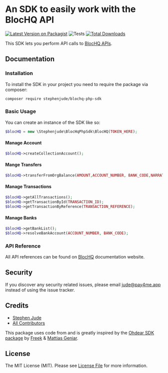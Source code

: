 # An SDK to easily work with the BlocHQ API

[![Latest Version on Packagist](https://img.shields.io/packagist/v/stephenjude/blochq-php-sdk.svg?style=flat-square)](https://packagist.org/packages/stephenjude/blochq-php-sdk)
![Tests](https://github.com/stephenjude/blochq-php-sdk/workflows/run-tests/badge.svg)
[![Total Downloads](https://img.shields.io/packagist/dt/stephenjude/blochq-php-sdk.svg?style=flat-square)](https://packagist.org/packages/stephenjude/blochq-php-sdk)

This SDK lets you perform API calls to [BlocHQ APIs](https://docs.blochq.io/reference).

## Documentation

### Installation

To install the SDK in your project you need to require the package via composer:

```bash
composer require stephenjude/blochq-php-sdk
```

### Basic Usage

You can create an instance of the SDK like so:

```php
$blocHQ = new \Stephenjude\BlocHqPhpSdk\BlocHQ(TOKEN_HERE);
```

#### Manage Account

```php
$blocHQ->createCollectionAccount();
```

#### Mange Transfers

```php
$blocHQ->transferFromOrgBalance(AMOUNT,ACCOUNT_NUMBER, BANK_CODE,NARRATION,[META_DATA]);
```

#### Manage Transactions

```php
$blocHQ->getAllTransactions();
$blocHQ->getTransactionById(TRANSACTION_ID);
$blocHQ->getTransactionByReference(TRANSACTION_REFERENCE);
```

#### Manage Banks

```php
$blocHQ->getBankList();
$blocHQ->resolveBankAccount(ACCOUNT_NUMBER, BANK_CODE);
```

### API Reference

All API references can be found on [BlocHQ](https://docs.blochq.io/reference) documentation website.

## Security

If you discover any security related issues, please email jude@pay4me.app instead of using the issue tracker.

## Credits

- [Stephen Jude](https://github.com/stephenjude)
- [All Contributors](../../contributors)

This package uses code from and is greatly inspired by
the [Ohdear SDK package](https://github.com/ohdearapp/ohdear-php-sdk) by [Freek](https://github.com/freekmurze)
& [Mattias Geniar](https://github.com/mattiasgeniar).

## License

The MIT License (MIT). Please see [License File](LICENSE.md) for more information.
